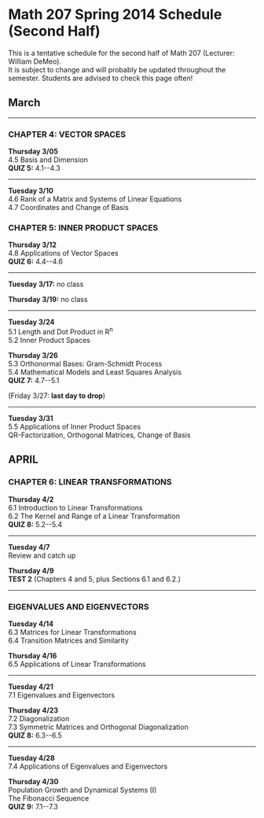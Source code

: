 # Math 207 Spring 2014 Schedule (Second Half)

This is a tentative schedule for the second half of Math 207
(Lecturer: William DeMeo).  
It is subject to change and will probably be updated throughout the semester. 
Students are advised to check this page often!


## March


---------------------------------------------------------  

### CHAPTER 4: VECTOR SPACES

**Thursday 3/05**  
4.5 Basis and Dimension  
**QUIZ 5:** 4.1--4.3
 
---------------------------------------------------------  

**Tuesday 3/10**  
4.6 Rank of a Matrix and Systems of Linear Equations  
4.7 Coordinates and Change of Basis  

### CHAPTER 5: INNER PRODUCT SPACES

**Thursday 3/12**  
4.8 Applications of Vector Spaces  
**QUIZ 6:** 4.4--4.6  

---------------------------------------------------------  

**Tuesday 3/17:** no class  

**Thursday 3/19:** no class  

---------------------------------------------------------  

**Tuesday 3/24**  
5.1 Length and Dot Product in R<sup>n</sup>  
5.2 Inner Product Spaces  

**Thursday 3/26**  
5.3 Orthonormal Bases: Gram-Schmidt Process  
5.4 Mathematical Models and Least Squares Analysis  
**QUIZ 7:** 4.7--5.1

(Friday 3/27: **last day to drop**)  

---------------------------------------------------------  

**Tuesday 3/31**  
5.5 Applications of Inner Product Spaces  
QR-Factorization, Orthogonal Matrices, Change of Basis  

## APRIL

### CHAPTER 6: LINEAR TRANSFORMATIONS

**Thursday 4/2**  
6.1 Introduction to Linear Transformations  
6.2 The Kernel and Range of a Linear Transformation  
**QUIZ 8:** 5.2--5.4

---------------------------------------------------------  

**Tuesday 4/7**  
Review and catch up

**Thursday 4/9**  
**TEST 2** (Chapters 4 and 5, plus Sections 6.1 and 6.2.)

--------------------------------------------------------  

### EIGENVALUES AND EIGENVECTORS

**Tuesday 4/14**  
6.3 Matrices for Linear Transformations  
6.4 Transition Matrices and Similarity

**Thursday 4/16**  
6.5 Applications of Linear Transformations  

---------------------------------------------------------  
**Tuesday 4/21**  
7.1 Eigenvalues and Eigenvectors  

**Thursday 4/23**  
7.2 Diagonalization  
7.3 Symmetric Matrices and Orthogonal Diagonalization  
**QUIZ 8:** 6.3--6.5

---------------------------------------------------------  
**Tuesday 4/28**  
7.4 Applications of Eigenvalues and Eigenvectors

**Thursday 4/30**  
Population Growth and Dynamical Systems (I)  
The Fibonacci Sequence  
**QUIZ 9:** 7.1--7.3

                                                                  
